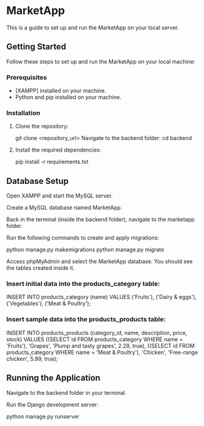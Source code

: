 # MarketApp

This is a guide to set up and run the MarketApp on your local server.

## Getting Started

Follow these steps to set up and run the MarketApp on your local machine:

### Prerequisites

- [XAMPP] installed on your machine.
- Python and pip installed on your machine.

### Installation

1. Clone the repository:

   git clone <repository_url>
   Navigate to the backend folder:
   cd backend

2. Install the required dependencies:

   pip install -r requirements.txt

## Database Setup

Open XAMPP and start the MySQL server.

Create a MySQL database named MarketApp.

Back in the terminal (inside the backend folder), navigate to the marketapp folder.

Run the following commands to create and apply migrations:

python manage.py makemigrations
python manage.py migrate

Access phpMyAdmin and select the MarketApp database. You should see the tables created inside it.

### Insert initial data into the products_category table:

INSERT INTO products_category (name) VALUES
('Fruits'),
('Dairy & eggs'),
('Vegetables'),
('Meat & Poultry');

### Insert sample data into the products_products table:

INSERT INTO products_products (category_id, name, description, price, stock) VALUES
((SELECT id FROM products_category WHERE name = 'Fruits'), 'Grapes', 'Plump and tasty grapes', 2.29, true),
((SELECT id FROM products_category WHERE name = 'Meat & Poultry'), 'Chicken', 'Free-range chicken', 5.99, true);

## Running the Application

Navigate to the backend folder in your terminal.

Run the Django development server:

python manage.py runserver

